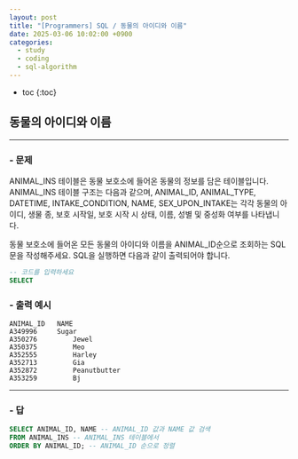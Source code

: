 ```yaml
---
layout: post
title: "[Programmers] SQL / 동물의 아이디와 이름"
date: 2025-03-06 10:02:00 +0900
categories: 
  - study
  - coding
  - sql-algorithm
---
```


* toc
{:toc}

## 동물의 아이디와 이름

---

### - 문제

ANIMAL_INS 테이블은 동물 보호소에 들어온 동물의 정보를 담은 테이블입니다. ANIMAL_INS 테이블 구조는 다음과 같으며, ANIMAL_ID, ANIMAL_TYPE, DATETIME, INTAKE_CONDITION, NAME, SEX_UPON_INTAKE는 각각 동물의 아이디, 생물 종, 보호 시작일, 보호 시작 시 상태, 이름, 성별 및 중성화 여부를 나타냅니다.

동물 보호소에 들어온 모든 동물의 아이디와 이름을 ANIMAL_ID순으로 조회하는 SQL문을 작성해주세요. SQL을 실행하면 다음과 같이 출력되어야 합니다.

```sql
-- 코드를 입력하세요
SELECT
```

### - 출력 예시

```
ANIMAL_ID	NAME
A349996 	Sugar
A350276	        Jewel
A350375	        Meo
A352555	        Harley
A352713	        Gia
A352872	        Peanutbutter
A353259	        Bj
```

<!-- >  -->

---

### - 답

```sql
SELECT ANIMAL_ID, NAME -- ANIMAL_ID 값과 NAME 값 검색
FROM ANIMAL_INS -- ANIMAL_INS 테이블에서
ORDER BY ANIMAL_ID; -- ANIMAL_ID 순으로 정렬
```

<!--  -->
